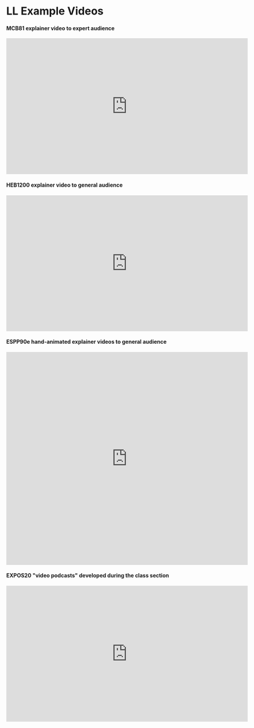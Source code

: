# LL Example Videos

#### MCB81 explainer video to expert audience
<iframe src="https://player.vimeo.com/video/225859135?title=0&byline=0&portrait=0" width="640" height="360" frameborder="0" allow="autoplay; fullscreen" allowfullscreen></iframe>

#### HEB1200 explainer video to general audience
<iframe width="640" height="360" src="https://www.youtube.com/embed/nImC4aQ2tf0" frameborder="0" allow="accelerometer; autoplay; encrypted-media; gyroscope; picture-in-picture" allowfullscreen></iframe>

#### ESPP90e hand-animated explainer videos to general audience
<iframe src="https://player.vimeo.com/video/338308861" width="640" height="564" frameborder="0" width="640" height="360" frameborder="0" allow="autoplay; fullscreen" allowfullscreen></iframe>

#### EXPOS20 "video podcasts" developed during the class section
<iframe src="https://player.vimeo.com/video/367288510?title=0&byline=0&portrait=0" width="640" height="360" frameborder="0" allow="autoplay; fullscreen" allowfullscreen></iframe>



<!--stackedit_data:
eyJoaXN0b3J5IjpbMTA3NzAzMTc0MiwtMjAzODAxNjcxMyw1OD
kxNTMxMjYsLTY0OTE5MzU4MCw1Mzc4MDU0MTksLTE1ODYwODI1
NDksLTQ4NTI1OTYxOSw2Nzc0MjAzMDgsLTE1MjQ2MDQ0NTIsND
M5MTI5NDczLC01ODAyMDMxMjFdfQ==
-->